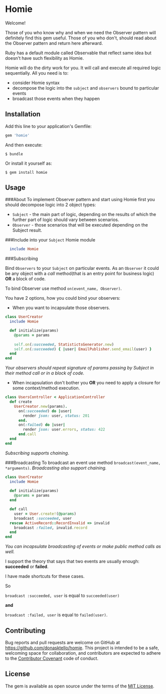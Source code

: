# Homie

Welcome!

Those of you who know why and when we need the Observer pattern  will definitely find this gem useful. Those of you who don't, should read about the Observer pattern and return here afterward.

Ruby has a default module called Observable that reflect same idea but doesn't have such flexibility as Homie. 

Homie will do the dirty work for you. It will call and execute all required logic sequentially. All you need is to:

- consider Homie syntax
- decompose the logic into the `subject` and `observers` bound to particular events
- broadcast those events when they happen

## Installation

Add this line to your application's Gemfile:

```ruby
gem 'homie'
```

And then execute:

    $ bundle

Or install it yourself as:

    $ gem install homie

## Usage
###About
To implement Observer pattern and start using Homie first you should decompose logic into 2 object types:
* `Subject` - the main part of logic, depending on the results of which the further part of logic should vary between scenarios.
* `Observer` - those scenarios that will be executed depending on the Subject result.

###Include into your `Subject` Homie module

```ruby
  include Homie
```
###Subscribing

Bind `Observers` to your `Subject` on particular events. As an `Observer` it could be any object with a *call* method(that is an entry point for business logic) **OR** a block of code.

To bind Observer use method `on(event_name, Observer)`.

You have 2 options, how you could bind your observers:

* When you want to incapsulate those observers.
```ruby
class UserCreator
  include Homie

  def initialize(params)
    @params = params
    
    self.on(:succeeded, StatistictsGenerator.new)
    self.on(:succeeded) { |user| EmailPublisher.send_email(user) }
  end
end
```

*Your observers should repeat signature of params passing by Subject in their method call or in a block of code.*

* When incapsulation don't bother you **OR** you need to apply a closure for some context/method execution.

```ruby
class UsersController < ApplicationController
  def create
    UserCreator.new(params).
      on(:succeeded) do |user|
        render json: user, status: 201
      end.
      on(:failed) do |user|
        render json: user.errors, status: 422
      end.call
  end
end
``` 

*Subscribing supports chaining*.

###Broadcasting
To broadcast an event use method `broadcast(event_name, *arguments)`.
*Broadcasting also support chaining.*

```ruby
class UserCreator
  include Homie
  
  def initialize(params)
    @params = params
  end

  def call
    user = User.create!(@params)
    broadcast :succeeded, user 
  rescue ActiveRecord::RecordInvalid => invalid
    broadcast :failed, invalid.record
  end
end
```

*You can incapsulate broadcasting of events or make public method calls as well.*

I support the theory that says that two events are usually enough: **succeeded** or **failed**. 

I have made shortcuts for these cases. 

So 

`broadcast :succeeded, user` is equal to `succeeded(user)`

**and** 

`broadcast :failed, user` is equal to `failed(user)`.


## Contributing

Bug reports and pull requests are welcome on GitHub at https://github.com/donasktello/homie. This project is intended to be a safe, welcoming space for collaboration, and contributors are expected to adhere to the [Contributor Covenant](http://contributor-covenant.org) code of conduct.

## License

The gem is available as open source under the terms of the [MIT License](http://opensource.org/licenses/MIT).

